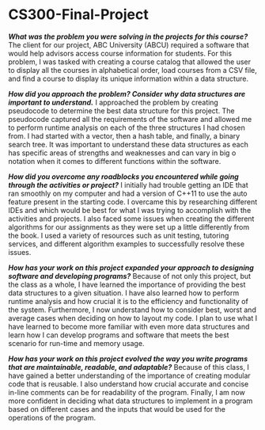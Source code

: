 # CS300-Final-Project

***What was the problem you were solving in the projects for this course?***
The client for our project, ABC University (ABCU) required a software that would help advisors access course information for students. For this problem, I was tasked with creating a course catalog that allowed the user to display all the courses in alphabetical order, load courses from a CSV file, and find a course to display its unique information within a data structure.

***How did you approach the problem? Consider why data structures are important to understand.***
I approached the problem by creating pseudocode to determine the best data structure for this project. The pseudocode captured all the requirements of the software and allowed me to perform runtime analysis on each of the three structures I had chosen from. I had started with a vector, then a hash table, and finally, a binary search tree. It was important to understand these data structures as each has specific areas of strengths and weaknesses and can vary in big o notation when it comes to different functions within the software.

***How did you overcome any roadblocks you encountered while going through the activities or project?***
I initially had trouble getting an IDE that ran smoothly on my computer and had a version of C++11 to use the auto feature present in the starting code. I overcame this by researching different IDEs and which would be best for what I was trying to accomplish with the activities and projects. I also faced some issues when creating the different algorithms for our assignments as they were set up a little differently from the book. I used a variety of resources such as unit testing, tutoring services, and different algorithm examples to successfully resolve these issues.

***How has your work on this project expanded your approach to designing software and developing programs?***
Because of not only this project, but the class as a whole, I have learned the importance of providing the best data structures to a given situation. I have also learned how to perform runtime analysis and how crucial it is to the efficiency and functionality of the system. Furthermore, I now understand how to consider best, worst and average cases when deciding on how to layout my code. I plan to use what I have learned to become more familiar with even more data structures and learn how I can develop programs and software that meets the best scenario for run-time and memory usage.

***How has your work on this project evolved the way you write programs that are maintainable, readable, and adaptable?***
Because of this class, I have gained a better understanding of the importance of creating modular code that is reusable. I also understand how crucial accurate and concise in-line comments can be for readability of the program. Finally, I am now more confident in deciding what data structures to implement in a program based on different cases and the inputs that would be used for the operations of the program.
